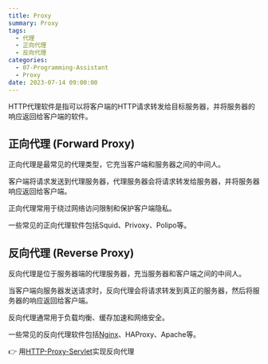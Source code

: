 ```yaml
---
title: Proxy
summary: Proxy
tags:
  - 代理
  - 正向代理
  - 反向代理
categories:
  - 07-Programming-Assistant
  - Proxy
date: 2023-07-14 09:00:00
---
```


HTTP代理软件是指可以将客户端的HTTP请求转发给目标服务器，并将服务器的响应返回给客户端的软件。

## 正向代理 (Forward Proxy)

正向代理是最常见的代理类型，它充当客户端和服务器之间的中间人。

客户端将请求发送到代理服务器，代理服务器会将请求转发给服务器，并将服务器响应返回给客户端。 

正向代理常用于绕过网络访问限制和保护客户端隐私。

一些常见的正向代理软件包括Squid、Privoxy、Polipo等。

## 反向代理 (Reverse Proxy)

反向代理是位于服务器端的代理服务器，充当服务器和客户端之间的中间人。

当客户端向服务器发送请求时，反向代理会将请求转发到真正的服务器，然后将服务器的响应返回给客户端。

反向代理通常用于负载均衡、缓存加速和网络安全。

一些常见的反向代理软件包括[Nginx](/nginx)、HAProxy、Apache等。

👉 用[HTTP-Proxy-Servlet](/http-proxy-servlet)实现反向代理
